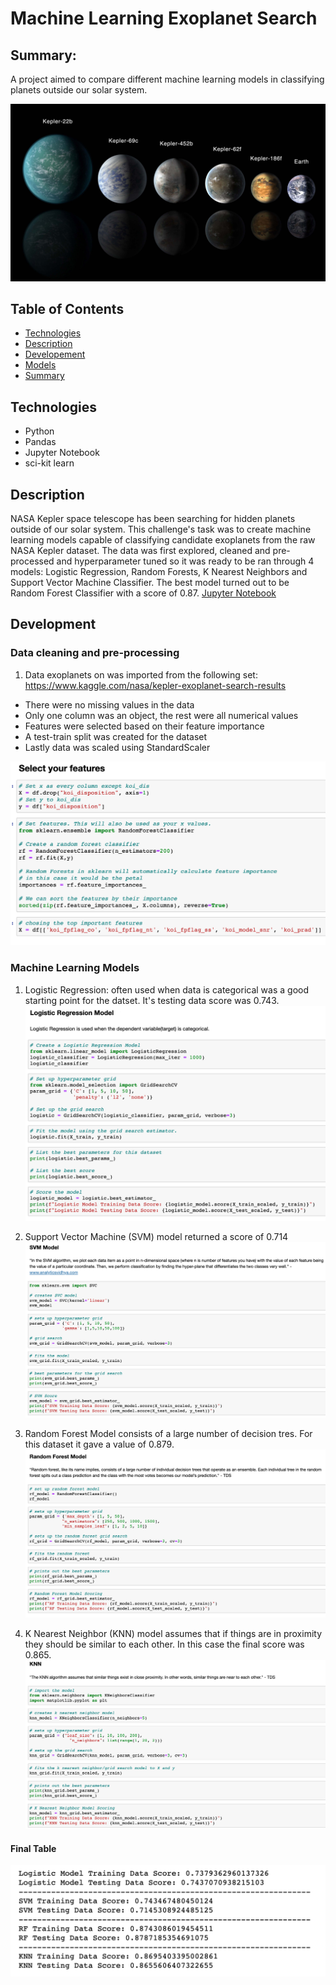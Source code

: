 # Machine Learning Exoplanet Search

## Summary: 
A project aimed to compare different machine learning models in classifying planets outside our solar system. 


![](images/exoplanets.jpg)

## Table of Contents
* [Technologies](#technologies)
* [Description](#description)
* [Developement](#development)
* [Models](#machine-learning-models)
* [Summary](#final-table)

## Technologies 
* Python
* Pandas
* Jupyter Notebook
* sci-kit learn

## Description
NASA Kepler space telescope has been searching for hidden planets outside of our solar system. This challenge's task was to create machine learning models capable of classifying candidate exoplanets from the raw NASA Kepler dataset. The data was first explored, cleaned and pre-processed and hyperparameter tuned so it was ready to be ran through 4 models: Logistic Regression, Random Forests, K Nearest Neighbors and Support Vector Machine Classifier. The best model turned out to be Random Forest Classifier with a score of 0.87. [Jupyter Notebook](https://nbviewer.jupyter.org/github/kasiakalemba/Machine-Learning-Basic-Skills/blob/master/exoplanet_models.ipynb)

## Development 
### Data cleaning and pre-processing
1. Data exoplanets on was imported from the following set: https://www.kaggle.com/nasa/kepler-exoplanet-search-results
  * There were no missing values in the data 
  * Only one column was an object, the rest were all numerical values 
  * Features were selected based on their feature importance 
  * A test-train split was created for the dataset
  * Lastly data was scaled using StandardScaler

![](images/prep.png)

  
### Machine Learning Models 
1. Logistic Regression: often used when data is categorical was a good starting point for the datset. It's testing data score was 0.743.
![](images/logistic.png)

2. Support Vector Machine (SVM) model returned a score of 0.714
![](images/svm.png)

3. Random Forest Model consists of a large number of decision tres. For this dataset it gave a value of 0.879. 
![](images/rf.png)

4. K Nearest Neighbor (KNN) model assumes that if things are in proximity they should be similar to each other. In this case the final score was 0.865. 
![](images/knn.png)

#### Final Table 
![](images/summary.png)































